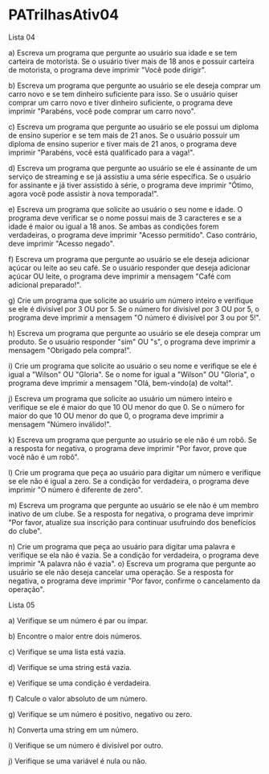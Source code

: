 # PATrilhasAtiv04
Lista 04

a) Escreva um programa que pergunte ao usuário sua idade e se tem carteira de
motorista. Se o usuário tiver mais de 18 anos e possuir carteira de motorista,
o programa deve imprimir "Você pode dirigir".

b) Escreva um programa que pergunte ao usuário se ele deseja comprar um
carro novo e se tem dinheiro suficiente para isso. Se o usuário quiser
comprar um carro novo e tiver dinheiro suficiente, o programa deve
imprimir "Parabéns, você pode comprar um carro novo".

c) Escreva um programa que pergunte ao usuário se ele possui um diploma de
ensino superior e se tem mais de 21 anos. Se o usuário possuir um diploma
de ensino superior e tiver mais de 21 anos, o programa deve imprimir
"Parabéns, você está qualificado para a vaga!".

d) Escreva um programa que pergunte ao usuário se ele é assinante de um
serviço de streaming e se já assistiu a uma série específica. Se o usuário for
assinante e já tiver assistido à série, o programa deve imprimir "Ótimo, agora
você pode assistir à nova temporada!".

e) Escreva um programa que solicite ao usuário o seu nome e idade. O
programa deve verificar se o nome possui mais de 3 caracteres e se a idade é
maior ou igual a 18 anos. Se ambas as condições forem verdadeiras, o
programa deve imprimir "Acesso permitido". Caso contrário, deve imprimir
"Acesso negado".

f) Escreva um programa que pergunte ao usuário se ele deseja adicionar açúcar
ou leite ao seu café. Se o usuário responder que deseja adicionar açúcar OU
leite, o programa deve imprimir a mensagem "Café com adicional
preparado!".

g) Crie um programa que solicite ao usuário um número inteiro e verifique se
ele é divisível por 3 OU por 5. Se o número for divisível por 3 OU por 5, o
programa deve imprimir a mensagem "O número é divisível por 3 ou por
5!".

h) Escreva um programa que pergunte ao usuário se ele deseja comprar um
produto. Se o usuário responder "sim" OU "s", o programa deve imprimir a
mensagem "Obrigado pela compra!".

i) Crie um programa que solicite ao usuário o seu nome e verifique se ele é
igual a "Wilson" OU "Gloria". Se o nome for igual a "Wilson" OU "Gloria",
o programa deve imprimir a mensagem "Olá, bem-vindo(a) de volta!".

j) Escreva um programa que solicite ao usuário um número inteiro e verifique
se ele é maior do que 10 OU menor do que 0. Se o número for maior do que
10 OU menor do que 0, o programa deve imprimir a mensagem "Número
inválido!".

k) Escreva um programa que pergunte ao usuário se ele não é um robô. Se a
resposta for negativa, o programa deve imprimir "Por favor, prove que você
não é um robô".

l) Crie um programa que peça ao usuário para digitar um número e verifique se
ele não é igual a zero. Se a condição for verdadeira, o programa deve
imprimir "O número é diferente de zero".

m) Escreva um programa que pergunte ao usuário se ele não é um membro
inativo de um clube. Se a resposta for negativa, o programa deve imprimir
"Por favor, atualize sua inscrição para continuar usufruindo dos benefícios
do clube".

n) Crie um programa que peça ao usuário para digitar uma palavra e verifique
se ela não é vazia. Se a condição for verdadeira, o programa deve imprimir
"A palavra não é vazia".
o) Escreva um programa que pergunte ao usuário se ele não deseja cancelar
uma operação. Se a resposta for negativa, o programa deve imprimir "Por 
favor, confirme o cancelamento da operação".

Lista 05

a) Verifique se um número é par ou ímpar.

b) Encontre o maior entre dois números.

c) Verifique se uma lista está vazia.

d) Verifique se uma string está vazia.

e) Verifique se uma condição é verdadeira.

f) Calcule o valor absoluto de um número.

g) Verifique se um número é positivo, negativo ou zero.

h) Converta uma string em um número.

i) Verifique se um número é divisível por outro.

j) Verifique se uma variável é nula ou não.
